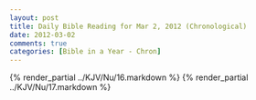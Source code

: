 ```yaml
---
layout: post
title: Daily Bible Reading for Mar 2, 2012 (Chronological)
date: 2012-03-02
comments: true
categories: [Bible in a Year - Chron]
---
```

{% render_partial ../KJV/Nu/16.markdown %}
{% render_partial ../KJV/Nu/17.markdown %}
